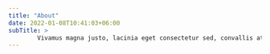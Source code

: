 ```yaml
---
title: "About"
date: 2022-01-08T10:41:03+06:00
subTitle: >
        Vivamus magna justo, lacinia eget consectetur sed, convallis at tellus. Vivamus magna justo, lacinia eget consectetur sed, convallis at tellus. Cras ultricies ligula sed magna dictum porta.
---
```

<!-- # sliderImage:
#   - image: "images/stor/story-01.jpg"
#   - image: "images/stor/story-01.jpg"
#   - image: "images/stor/story-01.jpg"
# ---
# ## This Is Our Story.

# We’re here for those who refuse to settle. Who never stop moving forwards. Who continue to search for new
# ideas and better experiences in everything they do. Because today’s hyper-connected world deserves a
# financial partner just as progressive.One that adapts to your needs, gives you control and constantly pushes
# you into new exciting spaces. -->